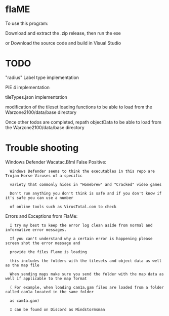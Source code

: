 # flaME

To use this program:

Download and extract the .zip release, then run the exe

or Download the source code and build in Visual Studio

# TODO

"radius" Label type implementation

PIE 4 implementation

tileTypes.json implementation

modification of the tileset loading functions to be able to load from the Warzone2100/data/base directory

Once other todos are completed, repath objectData to be able to load from the Warzone2100/data/base directory

# Trouble shooting

Windows Defender Wacatac.B!ml False Positive:

      Windows Defender seems to think the executables in this repo are Trojan Horse Viruses of a specific
      
      variety that commonly hides in "Homebrew" and "Cracked" video games

      Don't run anything you don't think is safe and if you don't know if it's safe you can use a number
      
      of online tools such as VirusTotal.com to check

Errors and Exceptions from FlaMe:

      I try my best to keep the error log clean aside from normal and informative error messages.

      If you can't understand why a certain error is happening please screen shot the error message and

      provide the files Flame is loading

      this includes the folders with the tilesets and object data as well as the map file

      When sending maps make sure you send the folder with the map data as well if applicable to the map format

      ( For example, when loading cam1a.gam files are loaded from a folder called cam1a located in the same folder

      as cam1a.gam)

      I can be found on Discord as Mindstormsman
